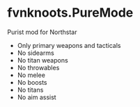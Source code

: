 # fvnknoots.PureMode

Purist mod for Northstar

 * Only primary weapons and tacticals
 * No sidearms
 * No titan weapons
 * No throwables
 * No melee
 * No boosts
 * No titans
 * No aim assist
